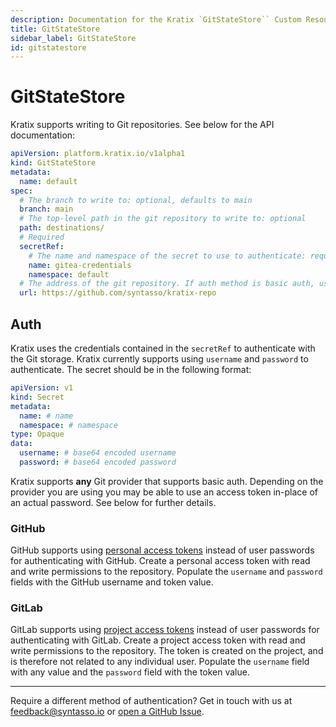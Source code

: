 ```yaml
---
description: Documentation for the Kratix `GitStateStore`` Custom Resource
title: GitStateStore
sidebar_label: GitStateStore
id: gitstatestore
---
```


# GitStateStore

Kratix supports writing to Git repositories. See below for the API documentation:

```yaml
apiVersion: platform.kratix.io/v1alpha1
kind: GitStateStore
metadata:
  name: default
spec:
  # The branch to write to: optional, defaults to main
  branch: main
  # The top-level path in the git repository to write to: optional
  path: destinations/
  # Required
  secretRef:
    # The name and namespace of the secret to use to authenticate: required
    name: gitea-credentials
    namespace: default
  # The address of the git repository. If auth method is basic auth, use `http`/`https` format: required
  url: https://github.com/syntasso/kratix-repo
```

## Auth

Kratix uses the credentials contained in the `secretRef` to authenticate with the
Git storage. Kratix currently supports using `username` and `password` to authenticate.
The secret should be in the following format:

```yaml
apiVersion: v1
kind: Secret
metadata:
  name: # name
  namespace: # namespace
type: Opaque
data:
  username: # base64 encoded username
  password: # base64 encoded password
```

Kratix supports **any** Git provider that supports basic auth. Depending on the provider
you are using you may be able to use an access token in-place of an actual password.
See below for further details.

### GitHub

GitHub supports using [personal access tokens](https://docs.github.com/en/authentication/keeping-your-account-and-data-secure/creating-a-personal-access-token)
instead of user passwords for authenticating with GitHub. Create a personal access token
with read and write permissions to the repository. Populate the `username` and `password`
fields with the GitHub username and token value.

### GitLab

GitLab supports using [project access tokens](https://docs.gitlab.com/ee/user/project/settings/project_access_tokens.html)
instead of user passwords for authenticating with GitLab. Create a project access token
with read and write permissions to the repository. The token is created on the project, and is therefore
not related to any individual user. Populate the `username` field with any value and
the `password` field with the token value.

---

Require a different method of authentication? Get in touch with us at
[feedback@syntasso.io](mailto:feedback@syntasso.io?subject=Kratix%20Feedback)
or [open a GitHub Issue](https://github.com/syntasso/kratix/issues/new).
